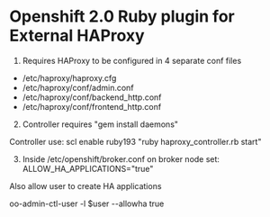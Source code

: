 # Openshift 2.0 Ruby plugin for External HAProxy

1) Requires HAProxy to be configured in 4 separate conf files

* /etc/haproxy/haproxy.cfg
* /etc/haproxy/conf/admin.conf
* /etc/haproxy/conf/backend_http.conf
* /etc/haproxy/conf/frontend_http.conf

2) Controller requires "gem install daemons"

Controller use:
scl enable ruby193 "ruby haproxy_controller.rb start"

3) Inside /etc/openshift/broker.conf on broker node set:
ALLOW_HA_APPLICATIONS="true"

Also allow user to create HA applications

oo-admin-ctl-user -l $user --allowha true
